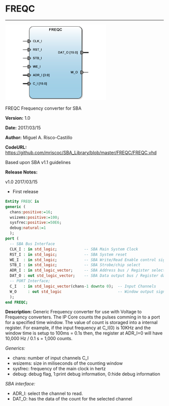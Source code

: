 # **FREQC**
- - - 
![](image.png)   

FREQC Frequency converter for SBA

**Version:** 1.0  

**Date:** 2017/03/15  

**Author:** Miguel A. Risco-Castillo  

**CodeURL:** https://github.com/mriscoc/SBA_Library/blob/master/FREQC/FREQC.vhd  

Based upon SBA v1.1 guidelines

**Release Notes:**

v1.0 2017/03/15
- First release
 

```vhdl
Entity FREQC is
generic (
  chans:positive:=16;
  wsizems:positive:=100;
  sysfrec:positive:=50E6;
  debug:natural:=1
  );
port (
  -- SBA Bus Interface
  CLK_I : in std_logic;            -- SBA Main System Clock
  RST_I : in std_logic;            -- SBA System reset
  WE_I  : in std_logic;            -- SBA Write/Read Enable control signal
  STB_I : in std_logic;            -- SBA Strobe/chip select
  ADR_I : in std_logic_vector;     -- SBA Address bus / Register select
  DAT_O : out std_logic_vector;    -- SBA Data output bus / Register data
  -- PORT Interface;
  C_I   : in std_logic_vector(chans-1 downto 0);  -- Input Channels
  W_O	  : out std_logic	                      -- Window output signal
  );
end FREQC; 
```

**Description:**
Generic Frequency converter for use with Voltage to Frequency
converters. The IP Core counts the pulses comming in to a port for a
specified time window. The value of count is storaged into a internal
register. For example, if the input frequency at C_I(0) is 10KHz and the
window time is setup to 100ms = 0.1s then, the register at ADR_I=0 will have
10,000 Hz / 0.1 s = 1,000 counts.

*Generics:*
- chans: number of input channels C_I
- wsizems: size in miliseconds of the counting window
- sysfrec: frequency of the main clock in hertz
- debug: debug flag, 1:print debug information, 0:hide debug information


*SBA interface:*
- ADR_I: select the channel to read.
- DAT_O: has the data of the count for the selected channel
